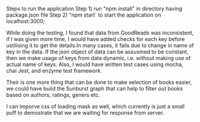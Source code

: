 Steps to run the application
Step 1) run "npm install" in directory having package.json file
Step 2) "npm start` to start the application on localhost:3000;

While doing the testing, I found that data from GoodReads was inconsistent, if I was given more time, I would have added checks for each key before ustilising it to get the details.In many cases, it fails due to change in name of key in the data. If the json object of data can be assusmed to be constant, then we make usage of keys from data dynamic, i.e. without making use of actual name of keys.
Also, I would have written test cases using mocha, chai Jest, and enzyme test framework.

Their is one more thing that can be done to make selection of books easier, we could have build the Sunburst graph that can help to filter out books based on authors, ratings, geners etc.

I can imporve css of loading mask as well, which currently is just a small puff to demostrate that we are waiting for response from server.
